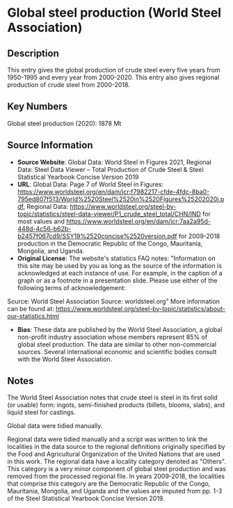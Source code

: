 
# Global steel production (World Steel Association)

## Description
This entry gives the global production of crude steel every five years from 1950-1995 and every year from 2000-2020.
This entry also gives regional production of crude steel from 2000-2018.

## Key Numbers
Global steel production (2020): 1878 Mt

## Source Information
* **Source Website**: Global Data: World Steel in Figures 2021, Regional Data: Steel Data Viewer – Total Production of Crude Steel & Steel Statistical Yearbook Concise Version 2019
* **URL**: Global Data: Page 7 of World Steel in Figures: https://www.worldsteel.org/en/dam/jcr:f7982217-cfde-4fdc-8ba0-795ed807f513/World%2520Steel%2520in%2520Figures%25202020i.pdf, Regional Data: https://www.worldsteel.org/steel-by-topic/statistics/steel-data-viewer/P1_crude_steel_total/CHN/IND for most values and https://www.worldsteel.org/en/dam/jcr:7aa2a95d-448d-4c56-b62b-b2457f067cd9/SSY19%2520concise%2520version.pdf for 2009-2018 production in the Democratic Republic of the Congo, Mauritania, Mongolia, and Uganda.
* **Original License**: The website's statistics FAQ notes: "Information on this site may be used by you as long as the source of the information is acknowledged at each instance of use. For example, in the caption of a graph or as a footnote in a presentation slide. Please use either of the following terms of acknowledgement:

Source: World Steel Association
Source: worldsteel.org"
More information can be found at: https://www.worldsteel.org/steel-by-topic/statistics/about-our-statistics.html
* **Bias**: These data are published by the World Steel Association, a global non-profit industry association whose members represent 85% of global steel production. The data are similar to other non-commercial sources. Several international economic and scientific bodies consult with the World Steel Association.  

## Notes
The World Steel Association notes that crude steel is steel in its first solid (or usable) form: ingots, semi-finished products (billets, blooms, slabs), and liquid steel for castings.

Global data were tidied manually.

Regional data were tidied manually and a script was written to link the localities in the data source to the regional definitions originally specified by the Food and Agricultural Organization of the United Nations that are used in this work. The regional data have a locality category denoted as "Others". This category is a very minor component of global steel production and was removed from the processed regional file. In years 2009-2018, the localities that comprise this category are the Democratic Republic of the Congo, Mauritania, Mongolia, and Uganda and the values are imputed from pp. 1-3 of the Steel Statistical Yearbook Concise Version 2019.
